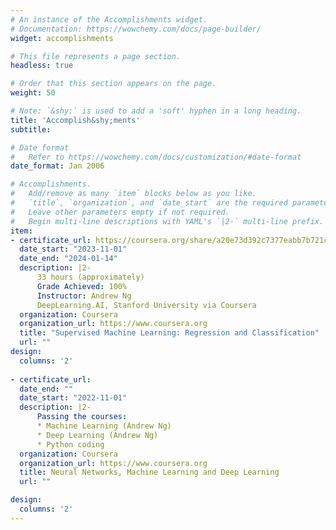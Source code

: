 ```yaml
---
# An instance of the Accomplishments widget.
# Documentation: https://wowchemy.com/docs/page-builder/
widget: accomplishments

# This file represents a page section.
headless: true

# Order that this section appears on the page.
weight: 50

# Note: `&shy;` is used to add a 'soft' hyphen in a long heading.
title: 'Accomplish&shy;ments'
subtitle:

# Date format
#   Refer to https://wowchemy.com/docs/customization/#date-format
date_format: Jan 2006

# Accomplishments.
#   Add/remove as many `item` blocks below as you like.
#   `title`, `organization`, and `date_start` are the required parameters.
#   Leave other parameters empty if not required.
#   Begin multi-line descriptions with YAML's `|2-` multi-line prefix.
item:
- certificate_url: https://coursera.org/share/a20e73d392c7377eabb7b721c8762300 
  date_start: "2023-11-01"
  date_end: "2024-01-14"
  description: |2-
      33 hours (approximately)
      Grade Achieved: 100%
      Instructor: Andrew Ng
      DeepLearning.AI, Stanford University via Coursera
  organization: Coursera
  organization_url: https://www.coursera.org
  title: "Supervised Machine Learning: Regression and Classification"
  url: ""
design:
  columns: '2' 
  
- certificate_url: 
  date_end: ""
  date_start: "2022-11-01"
  description: |2-
      Passing the courses:
      * Machine Learning (Andrew Ng)
      * Deep Learning (Andrew Ng)
      * Python coding
  organization: Coursera
  organization_url: https://www.coursera.org
  title: Neural Networks, Machine Learning and Deep Learning
  url: ""

design:
  columns: '2' 
---
```

